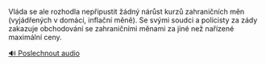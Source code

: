 
Vláda se ale rozhodla nepřipustit žádný nárůst kurzů zahraničních měn (vyjádřených v domácí, inflační měně). Se svými soudci a policisty za zády zakazuje obchodování se zahraničními měnami za jiné než nařízené maximální ceny.

[🔊 Poslechnout audio](/data/7-paragraphs/audio/chapter_159/para_006-Vlda-se-ale-rozhodla-nepipustit-dn-nrst-kur.mp3)
